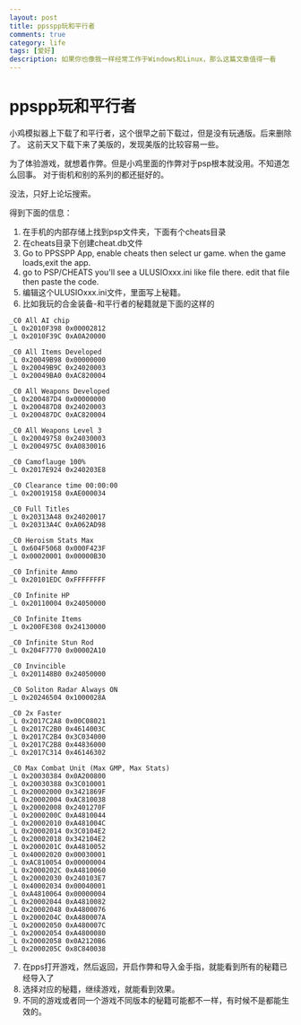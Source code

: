 ```yaml
---
layout: post
title: ppsspp玩和平行者
comments: true
category: life
tags: [爱好]
description: 如果你也像我一样经常工作于Windows和Linux，那么这篇文章值得一看
---
```


# ppspp玩和平行者

小鸡模拟器上下载了和平行者，这个很早之前下载过，但是没有玩通版。后来删除了。
这前天又下载下来了美版的，发现美版的比较容易一些。

为了体验游戏，就想着作弊。但是小鸡里面的作弊对于psp根本就没用。不知道怎么回事。
对于街机和别的系列的都还挺好的。

没法，只好上论坛搜索。

得到下面的信息：

1. 在手机的内部存储上找到psp文件夹，下面有个cheats目录
2. 在cheats目录下创建cheat.db文件
3. Go to PPSSPP App, enable cheats then select ur game. when the game loads,exit the app.
4. go to PSP/CHEATS you'll see a ULUSIOxxx.ini like file there. edit that file then paste the code.
5. 编辑这个ULUSIOxxx.ini文件，里面写上秘籍。
6. 比如我玩的合金装备-和平行者的秘籍就是下面的这样的
```shell
_C0 All AI chip
_L 0x2010F398 0x00002812
_L 0x2010F39C 0xA0A20000

_C0 All Items Developed
_L 0x20049B98 0x00000000
_L 0x20049B9C 0x24020003
_L 0x20049BA0 0xAC820004

_C0 All Weapons Developed
_L 0x200487D4 0x00000000
_L 0x200487D8 0x24020003
_L 0x200487DC 0xAC820004

_C0 All Weapons Level 3
_L 0x20049758 0x24030003
_L 0x2004975C 0xA0830016

_C0 Camoflauge 100%
_L 0x2017E924 0x240203E8

_C0 Clearance time 00:00:00
_L 0x20019158 0xAE000034

_C0 Full Titles
_L 0x20313A48 0x24020017
_L 0x20313A4C 0xA062AD98

_C0 Heroism Stats Max
_L 0x604F5068 0x000F423F
_L 0x00020001 0x00000B30

_C0 Infinite Ammo
_L 0x20101EDC 0xFFFFFFFF

_C0 Infinite HP
_L 0x20110004 0x24050000

_C0 Infinite Items
_L 0x200FE308 0x24130000

_C0 Infinite Stun Rod
_L 0x204F7770 0x00002A10

_C0 Invincible
_L 0x201148B0 0x24050000

_C0 Soliton Radar Always ON
_L 0x20246504 0x1000028A

_C0 2x Faster
_L 0x2017C2A8 0x00C08021
_L 0x2017C2B0 0x4614003C
_L 0x2017C2B4 0x3C034000
_L 0x2017C2B8 0x44836000
_L 0x2017C314 0x46146302

_C0 Max Combat Unit (Max GMP, Max Stats)
_L 0x20030384 0x0A200800
_L 0x20030388 0x3C010001
_L 0x20002000 0x3421869F
_L 0x20002004 0xAC810038
_L 0x20002008 0x2401270F
_L 0x2000200C 0xA4810044
_L 0x20002010 0xA481004C
_L 0x20002014 0x3C0104E2
_L 0x20002018 0x342104E2
_L 0x2000201C 0xA4810052
_L 0x40002020 0x00030001
_L 0xAC810054 0x00000004
_L 0x2000202C 0xA4810060
_L 0x20002030 0x240103E7
_L 0x40002034 0x00040001
_L 0xA4810064 0x00000004
_L 0x20002044 0xA4810082
_L 0x20002048 0xA4800076
_L 0x2000204C 0xA480007A
_L 0x20002050 0xA480007C
_L 0x20002054 0xA4800080
_L 0x20002058 0x0A2120B6
_L 0x2000205C 0x8C840038
```
7. 在pps打开游戏，然后返回，开启作弊和导入金手指，就能看到所有的秘籍已经导入了
8. 选择对应的秘籍，继续游戏，就能看到效果。
9. 不同的游戏或者同一个游戏不同版本的秘籍可能都不一样，有时候不是都能生效的。
